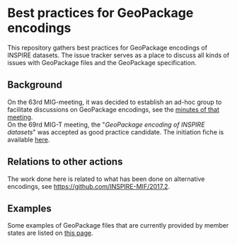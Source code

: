 # Best practices for GeoPackage encodings
This repository gathers best practices for GeoPackage encodings of INSPIRE datasets. The issue tracker serves as a place to discuss all kinds of issues with GeoPackage files and the GeoPackage specification.

## Background
On the 63rd MIG-meeting, it was decided to establish an ad-hoc group to facilitate discussions on GeoPackage encodings, see the [minutes of that meeting](https://webgate.ec.europa.eu/fpfis/wikis/pages/viewpage.action?pageId=559350289).<br>
On the 69rd MIG-T meeting, the "_GeoPackage encoding of INSPIRE datasets_" was accepted as good practice candidate. The initiation fiche is available [here](/spec/GeoPackage_Good_Practice_initiation_fiche.md).

## Relations to other actions
The work done here is related to what has been done on alternative encodings, see https://github.com/INSPIRE-MIF/2017.2.

## Examples
Some examples of GeoPackage files that are currently provided by member states are listed on [this page](/examples/overview.md).
